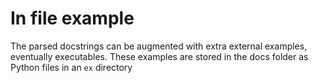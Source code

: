 # In file example

The parsed docstrings can be augmented with extra external examples, eventually
executables. These examples are stored in the docs folder as Python files in an
`ex` directory